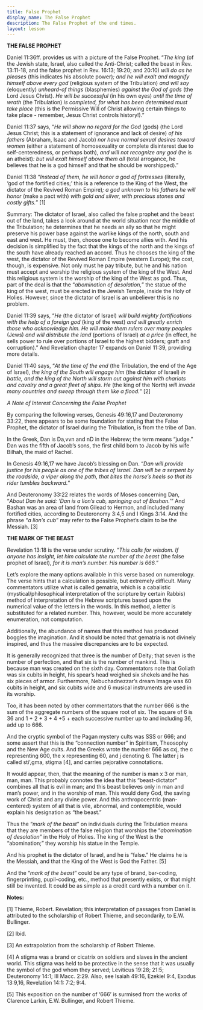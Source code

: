 ```yaml
---
title: False Prophet
display_name: The False Prophet
description: The False Prophet of the end times. 
layout: lesson
---
```

**THE FALSE PROPHET**

Daniel 11:36ff. provides us with a picture of the False Prophet. “_The king_ (of the Jewish state, Israel, also called the Anti-Christ; called the beast in Rev. 13:11-18, and the false prophet in Rev. 16:13; 19:20; and 20:10) _will do as he pleases_ (this indicates his absolute power)_; and he will exalt and magnify himself above every god_ (religious system of the Tribulation) _and will say_ (eloquently) _unheard-of things_ (blasphemies) _against the God of gods_ (the Lord Jesus Christ). _He will be successful_ (in his own eyes) _until the time of wrath_ (the Tribulation) _is completed, for what has been determined must take place_ (this is the Permissive Will of Christ allowing certain things to take place - remember, Jesus Christ controls history!).”

Daniel 11:37 says, “_He will show no regard for the God_ (gods) (the Lord Jesus Christ; this is a statement of ignorance and lack of desire) _of his fathers_ (Abraham, Isaac and Jacob) _nor have normal sexual desires toward women_ (either a statement of homosexuality or complete disinterest due to self-centeredness, or perhaps both), _and will not recognize any god_ (he is an atheist)_: but will exalt himself above them all_ (total arrogance, he believes that he is a god himself and that he should be worshipped).”

Daniel 11:38 “_Instead of them, he will honor a god of fortresses_ (literally, ‘god of the fortified cities;’ this is a reference to the King of the West, the dictator of the Revived Roman Empire)_; a god unknown to his fathers he will honor_ (make a pact with) _with gold and silver, with precious stones and costly gifts._” [1]

Summary: The dictator of Israel, also called the false prophet and the beast out of the land, takes a look around at the world situation near the middle of the Tribulation; he determines that he needs an ally so that he might preserve his power base against the warlike kings of the north, south and east and west. He must, then, choose one to become allies with. And his decision is simplified by the fact that the kings of the north and the kings of the south have already reached an accord.
Thus he chooses the king of the west, the dictator of the Revived Roman Empire (western Europe); the cost, though, is expensive. Not only must he pay tribute, but he and his nation must accept and worship the religious system of the king of the West. And this religious system is the worship of the king of the West as god. Thus, part of the deal is that the “_abomination of desolation,_” the statue of the king of the west, must be erected in the Jewish Temple, inside the Holy of Holies. However, since the dictator of Israel is an unbeliever this is no problem.

Daniel 11:39 says, “_He_ (the dictator of Israel) _will build mighty fortifications with the help of a foreign god_ (king of the west) _and will greatly enrich those who acknowledge him. He will make them rulers over many peoples_ (Jews) _and will distribute the land_ (portions of Israel) _at a price_ (in effect, he sells power to rule over portions of Israel to the highest bidders; graft and corruption).” And Revelation chapter 17 expands on Daniel 11:39, providing more details.

Daniel 11:40 says, “_At the time of the end_ (the Tribulation, the end of the Age of Israel), _the king of the South will engage him_ (the dictator of Israel) _in battle, and the king of the North will storm out against him with chariots and cavalry and a great fleet of ships. He_ (the king of the North) _will invade many countries and sweep through them like a flood._” [2]

*_A Note of Interest Concerning the False Prophet_*

By comparing the following verses, Genesis 49:16,17 and Deuteronomy 33:22, there appears to be some foundation for stating that the False Prophet, the dictator of Israel during the Tribulation, is from the tribe of Dan.

In the Greek, Dan is Da,vvn and nD in the Hebrew; the term means “judge.” Dan was the fifth of Jacob’s sons, the first child born to Jacob by his wife Bilhah, the maid of Rachel.

In Genesis 49:16,17 we have Jacob’s blessing on Dan. “_Dan will provide justice for his people as one of the tribes of Israel. Dan will be a serpent by the roadside, a viper along the path, that bites the horse’s heels so that its rider tumbles backward._”

And Deuteronomy 33:22 relates the words of Moses concerning Dan, “_About Dan he said: ‘Dan is a lion’s cub, springing out of Bashan.’_” And Bashan was an area of land from Gilead to Hermon, and included many fortified cities, according to Deuteronomy 3:4,5 and I Kings 3:14. And the phrase “_a lion’s cub_” may refer to the False Prophet’s claim to be the Messiah. [3]

**THE MARK OF THE BEAST**

Revelation 13:18 is the verse under scrutiny. “_This calls for wisdom. If anyone has insight, let him calculate the number of the beast_ (the false prophet of Israel), _for it is man’s number. His number is 666._”

Let’s explore the many options available in this verse based on numerology. The verse hints that a calculation is possible, but extremely difficult. Many commentators utilize what is called gematria, which is a cabalistic (mystical/philosophical interpretation of the scripture by certain Rabbis) method of interpretation of the Hebrew scriptures based upon the numerical value of the letters in the words. In this method, a letter is substituted for a related number. This, however, would be more accurately enumeration, not computation.

Additionally, the abundance of names that this method has produced boggles the imagination. And it should be noted that gematria is not divinely inspired, and thus the massive discrepancies are to be expected.

It is generally recognized that three is the number of Deity; that seven is the number of perfection, and that six is the number of mankind. This is because man was created on the sixth day. Commentators note that Goliath was six cubits in height, his spear’s head weighed six shekels and he has six pieces of armor. Furthermore, Nebuchadnezzar’s dream Image was 60 cubits in height, and six cubits wide and 6 musical instruments are used in its worship.

Too, it has been noted by other commentators that the number 666 is the sum of the aggregate numbers of the square root of six. The square of 6 is 36 and 1 + 2 + 3 + 4 +5 + each successive number up to and including 36, add up to 666.

And the cryptic symbol of the Pagan mystery cults was SSS or 666; and some assert that this is the “connection number” in Spiritism, Theosophy and the New Age cults. And the Greeks wrote the number 666 as cxj, the c representing 600, the x representing 60, and j denoting 6. The latter j is called sti’,gma, stigma [4], and carries pejorative connotations.

It would appear, then, that the meaning of the number is man x 3 or man, man, man. This probably connotes the idea that this “beast-dictator” combines all that is evil in man; and this beast believes only in man and man’s power, and in the worship of man. This would deny God, the saving work of Christ and any divine power. And this anthropocentric (man-centered) system of all that is vile, abnormal, and contemptible, would explain his designation as “the beast.”

Thus the “_mark of the beast_” on individuals during the Tribulation means that they are members of the false religion that worships the “_abomination of desolation_” in the Holy of Holies. The king of the West is the “abomination;” they worship his statue in the Temple.

And his prophet is the dictator of Israel, and he is “false.” He claims he is the Messiah, and that the King of the West is God the Father. [5]

And the “_mark of the beast_” could be any type of brand, bar-coding, fingerprinting, pupil-coding, etc., method that presently exists, or that might still be invented. It could be as simple as a credit card with a number on it.

**Notes:**

[1] Thieme, Robert. Revelation; this interpretation of passages from Daniel is attributed to the scholarship of Robert Thieme, and secondarily, to E.W. Bullinger.

[2] Ibid.

[3] An extrapolation from the scholarship of Robert Thieme.

[4] A stigma was a brand or cicatrix on soldiers and slaves in the ancient world. This stigma was held to be protective in the sense that it was usually the symbol of the god whom they served; Leviticus 19:28; 21:5; Deuteronomy 14:1; III Macc. 2:29. Also, see Isaiah 49:16, Ezekiel 9:4, Exodus 13:9,16, Revelation 14:1: 7:2; 9:4.

[5] This exposition on the number of ‘666’ is surmised from the works of Clarence Larkin, E.W. Bullinger, and Robert Thieme.

